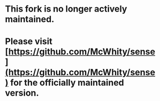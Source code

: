 # This fork is no longer actively maintained.

# Please visit [https://github.com/McWhity/sense](https://github.com/McWhity/sense) for the officially maintained version.

